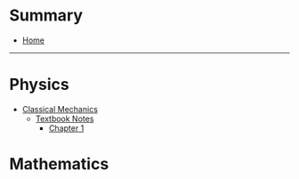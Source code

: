 # Summary

- [Home](README.md)

---

# Physics

- [Classical Mechanics](physics/classical-mechanics/README.md)
  - [Textbook Notes](physics/classical-mechanics/notes/README.md)
    - [Chapter 1](physics/classical-mechanics/notes/ch1.md)

# Mathematics
